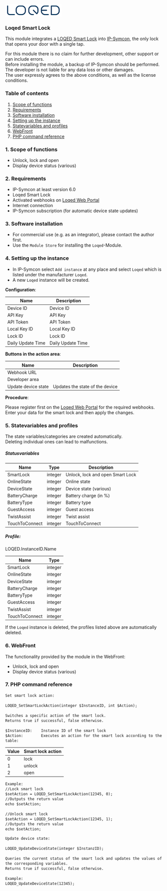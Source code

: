 [![Image](../../../imgs/logo_bg_white.png)](https://loqed.com)

### Loqed Smart Lock

This module integrates a [LOQED Smart Lock](https://loqed.com) into [IP-Symcon](https://www.symcon.de), the only lock that opens your door with a single tap.  

For this module there is no claim for further development, other support or can include errors.  
Before installing the module, a backup of IP-Symcon should be performed.  
The developer is not liable for any data loss or other damages.  
The user expressly agrees to the above conditions, as well as the license conditions.

### Table of contents

1. [Scope of functions](#1-scope-of-functions)
2. [Requirements](#2-requirements)
3. [Software installation](#3-software-installation)
4. [Setting up the instance](#4-setting-up-the-instance)
5. [Statevariables and profiles](#5-statevariables-and-profiles)
6. [WebFront](#6-webfront)
7. [PHP command reference](#7-php-command-reference)

### 1. Scope of functions

* Unlock, lock and open
* Display device status (various)

### 2. Requirements

- IP-Symcon at least version 6.0
- Loqed Smart Lock
- Activated webhooks on [Loqed Web Portal](https://loqed.com/pages/support#reamaze#0#/kb/integrations/webhooks-en)
- Internet connection
- IP-Symcon subscription (for automatic device state updates)

### 3. Software installation

* For commercial use (e.g. as an integrator), please contact the author first.
* Use the `Module Store` for installing the `Loqed`-Module.

### 4. Setting up the instance

- In IP-Symcon select `Add instance` at any place and select `Loqed` which is listed under the manufacturer `Loqed`.
- A new `Loqed` instance will be created.

__Configuration__:

Name                | Description
------------------- | -----------------
Device ID           | Device ID
API Key             | API Key
API Token           | API Token
Local Key ID        | Local Key ID
Lock ID             | Lock ID
Daily Update Time   | Daily Update Time

__Buttons in the action area__:

Name                    | Description
----------------------- | --------------------------------
Webhook URL             |
Developer area          |
Update device state     | Updates the state of the device

__Procedure__:

Please register first on the [Loqed Web Portal](https://loqed.com/pages/support#reamaze#0#/kb/integrations/webhooks-en) for the required webhooks.  
Enter your data for the smart lock and then apply the changes.

### 5. Statevariables and profiles

The state variables/categories are created automatically.  
Deleting individual ones can lead to malfunctions.

##### Statusvariables

Name                            | Type    | Description
------------------------------- | ------- | --------------------------------
SmartLock                       | integer | Unlock, lock and open Smart Lock
OnlineState                     | integer | Online state
DeviceState                     | integer | Device state (various)
BatteryCharge                   | integer | Battery charge (in %)
BatteryType                     | integer | Battery type
GuestAccess                     | integer | Guest access
TwistAssist                     | integer | Twist assist
TouchToConnect                  | integer | TouchToConnect

##### Profile:

LOQED.InstanceID.Name

Name                    | Type
----------------------- | -------
SmartLock               | integer
OnlineState             | integer
DeviceState             | integer
BatteryCharge           | integer
BatteryType             | integer
GuestAccess             | integer
TwistAssist             | integer
TouchToConnect          | integer

If the `Loqed` instance is deleted, the profiles listed above are automatically deleted.

### 6. WebFront

The functionality provided by the module in the WebFront:

* Unlock, lock and open
* Display device status (various)

### 7. PHP command reference

```text
Set smart lock action:  

LOQED_SetSmartLockAction(integer $InstanceID, int $Action);

Switches a specific action of the smart lock.  
Returns true if successful, false otherwise.  

$InstanceID:    Instance ID of the smart lock 
$Action:        Executes an action for the smart lock according to the table:  
```

Value   | Smart lock action            
------- | ----------------- 
0       | lock                         
1       | unlock 
2       | open 

```text
Example:  
//Lock smart lock
$setAction = LOQED_SetSmartLockAction(12345, 0); 
//Outputs the return value
echo $setAction;      

//Unlock smart lock
$setAction = LOQED_SetSmartLockAction(12345, 1);
//Outputs the return value
echo $setAction;      
```

```text
Update device state:  

LOQED_UpdateDeviceState(integer $InstanzID);  

Queries the current status of the smart lock and updates the values of the corresponding variables.  
Returns true if successful, false otherwise. 

Example:  
LOQED_UpdateDeviceState(12345);  
```  